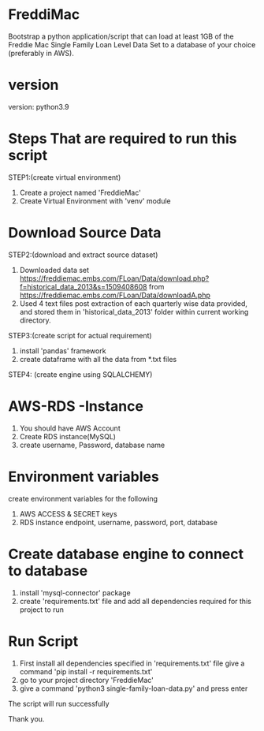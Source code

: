 # FreddiMac
Bootstrap a python application/script that can load at least 1GB of the Freddie Mac Single Family Loan Level Data Set to a database of your choice (preferably in AWS). 

# version
version: python3.9


# Steps That are required to run this script

STEP1:(create virtual environment)
1. Create a project named 'FreddieMac'
2. Create Virtual Environment with 'venv' module 

# Download Source Data
STEP2:(download and extract source dataset)
1. Downloaded data set https://freddiemac.embs.com/FLoan/Data/download.php?f=historical_data_2013&s=1509408608 from https://freddiemac.embs.com/FLoan/Data/downloadA.php
2. Used 4 text files post extraction of each quarterly wise data provided, and stored them in 'historical_data_2013' folder within current working directory.

STEP3:(create script for actual requirement)

1. install 'pandas' framework
2. create dataframe with all the data from *.txt files

STEP4: (create engine using SQLALCHEMY)

# AWS-RDS -Instance

1. You should have AWS Account
2. Create RDS instance(MySQL)
3. create username, Password, database name

# Environment variables

create environment variables for the following

1. AWS ACCESS & SECRET keys
2. RDS instance endpoint, username, password, port, database

# Create database engine to connect to database

1. install 'mysql-connector' package
2. create 'requirements.txt' file and add all dependencies required for this project to run


# Run Script
1. First install all dependencies specified in 'requirements.txt' file
give a command 'pip install -r requirements.txt'
2. go to your project directory 'FreddieMac'
3. give a command 'python3 single-family-loan-data.py' and press enter

The script will run successfully

Thank you.






